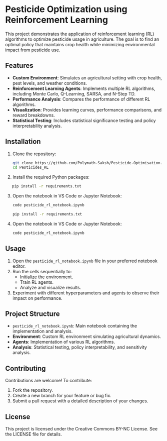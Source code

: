 # Pesticide Optimization using Reinforcement Learning

This project demonstrates the application of reinforcement learning (RL) algorithms to optimize pesticide usage in agriculture. The goal is to find an optimal policy that maintains crop health while minimizing environmental impact from pesticide use.

## Features

- **Custom Environment**: Simulates an agricultural setting with crop health, pest levels, and weather conditions.
- **Reinforcement Learning Agents**: Implements multiple RL algorithms, including Monte Carlo, Q-Learning, SARSA, and N-Step TD.
- **Performance Analysis**: Compares the performance of different RL algorithms.
- **Visualization**: Provides learning curves, performance comparisons, and reward breakdowns.
- **Statistical Testing**: Includes statistical significance testing and policy interpretability analysis.

## Installation

1. Clone the repository:

   ```bash
   git clone https://github.com/Polymath-Saksh/Pesticide-Optimisation.git
   cd Pesticides_RL
   ```

2. Install the required Python packages:

```bash
   pip install -r requirements.txt
```

3. Open the notebook in VS Code or Jupyter Notebook:

   ```bash
   code pesticide_rl_notebook.ipynb
   ```

   ```bash
   pip install -r requirements.txt
   ```

4. Open the notebook in VS Code or Jupyter Notebook:

   ```bash
   code pesticide_rl_notebook.ipynb
   ```

## Usage

1. Open the `pesticide_rl_notebook.ipynb` file in your preferred notebook editor.
2. Run the cells sequentially to:
   - Initialize the environment.
   - Train RL agents.
   - Analyze and visualize results.
3. Experiment with different hyperparameters and agents to observe their impact on performance.

## Project Structure

- `pesticide_rl_notebook.ipynb`: Main notebook containing the implementation and analysis.
- **Environment**: Custom RL environment simulating agricultural dynamics.
- **Agents**: Implementation of various RL algorithms.
- **Analysis**: Statistical testing, policy interpretability, and sensitivity analysis.

## Contributing

Contributions are welcome! To contribute:

1. Fork the repository.
2. Create a new branch for your feature or bug fix.
3. Submit a pull request with a detailed description of your changes.

## License

This project is licensed under the Creative Commons BY-NC License. See the LICENSE file for details.
